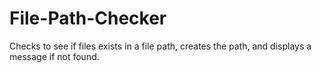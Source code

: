# File-Path-Checker

 Checks to see if files exists in a file path, creates the path, and displays a message if not found.
